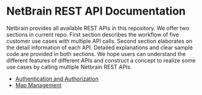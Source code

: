 # **NetBrain REST API Documentation**
Netbrain provides all available REST APIs in this repository. We offer two sections in current repo. First section describes the workflow of five customer use cases with multiple API calls. Second section elaborates on the detail information of each API. Detailed explanations and clear sample code are provided in both sections. We hope users can understand the different features of different APIs and construct a concept to realize some use cases by calling multiple Netbrain REST APIs.  

- [Authentication and Authorization][1]
- [Map Management][2]

[1]: https://wyg19891229.github.io/Makedocs/Authentication%20and%20Authorization/
[2]: https://wyg19891229.github.io/Makedocs/Map%20Management/
